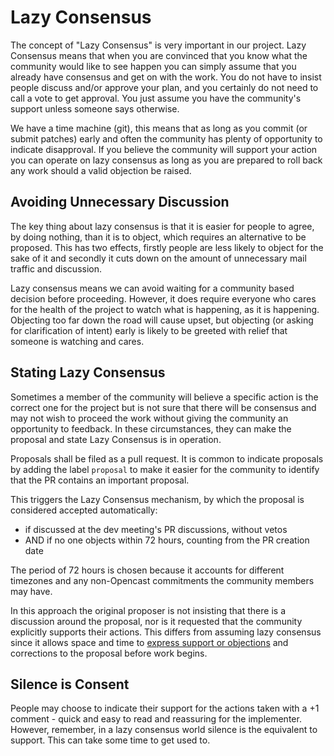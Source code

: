Lazy Consensus
==============

The concept of "Lazy Consensus" is very important in our project. Lazy Consensus means that when you are convinced that
you know what the community would like to see happen you can simply assume that you already have consensus and get on
with the work. You do not have to insist people discuss and/or approve your plan, and you certainly do not need to call
a vote to get approval. You just assume you have the community's support unless someone says otherwise.

We have a time machine (git), this means that as long as you commit (or submit patches) early and often the community
has plenty of opportunity to indicate disapproval. If you believe the community will support your action you can operate
on lazy consensus as long as you are prepared to roll back any work should a valid objection be raised.

Avoiding Unnecessary Discussion
-------------------------------

The key thing about lazy consensus is that it is easier for people to agree, by doing nothing, than it is to object,
which requires an alternative to be proposed. This has two effects, firstly people are less likely to object for the
sake of it and secondly it cuts down on the amount of unnecessary mail traffic and discussion.

Lazy consensus means we can avoid waiting for a community based decision before proceeding. However, it does require
everyone who cares for the health of the project to watch what is happening, as it is happening. Objecting too far down
the road will cause upset, but objecting (or asking for clarification of intent) early is likely to be greeted with
relief that someone is watching and cares.

Stating Lazy Consensus
----------------------

Sometimes a member of the community will believe a specific action is the correct one for the project but is not sure
that there will be consensus and may not wish to proceed the work without giving the community an opportunity to
feedback. In these circumstances, they can make the proposal and state Lazy Consensus is in operation.

Proposals shall be filed as a pull request. It is common to indicate proposals by adding the
label `proposal` to make it easier for the community to identify that the PR contains an important proposal.

This triggers the Lazy Consensus mechanism, by which the proposal is considered accepted automatically:
- if discussed at the dev meeting's PR discussions, without vetos
- AND if no one objects within 72 hours, counting from the PR creation date

The period of 72 hours is chosen because it accounts for different timezones and any non-Opencast commitments
the community members may have.

In this approach the original proposer is not insisting that there is a discussion around the proposal, nor is it
requested that the community explicitly supports their actions. This differs from assuming lazy consensus since it
allows space and time to [express support or objections](consensus-building.md) and corrections to the proposal before
work begins.

Silence is Consent
------------------

People may choose to indicate their support for the actions taken with a +1 comment - quick and easy to read and reassuring
for the implementer. However, remember, in a lazy consensus world silence is the equivalent to support. This can take
some time to get used to.
